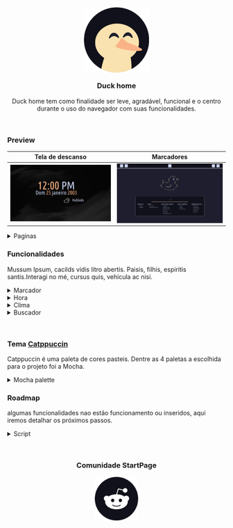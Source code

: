 <!--Start Page personalizada-->
<div  align="center">
<h3> <img src="md_assets/svg/icone.svg" width="150" height="150" alt="duck-home Logo"/>

Duck home
</h3>

Duck home tem como finalidade ser leve, agradável, funcional e o centro durante o uso do navegador com suas funcionalidades.
</div>

&nbsp;

### Preview

| Tela de descanso                                      | Marcadores                                         |
| ----------------------------------------------------- | -------------------------------------------------- |
| ![Tela de descanso](md_assets/preview/home_frame.png) | ![marcadore](md_assets/preview/tela_principal.png) |

<details><summary>Paginas</summary>

|                                                              |
| ------------------------------------------------------------ |
| Tela de descanso                                             |
| ![Tela de descanso](md_assets/preview/home_frame.png)        |
| Marcadores                                                   |
| ![Marcadores](md_assets/preview/tela_principal.png)          |
| Tela segundaria                                              |
| ![Tela de segundaria](md_assets/preview/tela_segundaria.png) |
</details>

### Funcionalidades

Mussum Ipsum, cacilds vidis litro abertis. Paisis, filhis, espiritis santis.Interagi no mé, cursus quis, vehicula ac nisi.

<details><summary>Marcador</summary>

- botão para adicionar (em trabalho)
- categorias
-

</details>

<details><summary>Hora</summary>

- em trabalho

</details>

<details><summary>Clima</summary>

- em trabalho

</details>

<details><summary>Buscador</summary>

- em trabalho

</details>

&nbsp;

### Tema <a href="https://github.com/catppuccin">Catppuccin</a>

Catppuccin é uma paleta de cores pasteis. Dentre as 4 paletas a escolhida para o projeto foi a Mocha.

<details><summary> Mocha palette</summary>

&nbsp;

Catppuccin infrastructure: **Base** **>** **Mantle** **>** **Crust**

| Cor                                                     | Rótulo     | Hex           |        | Cor                                                    | Rotulo             | Hex           |
| ------------------------------------------------------- | ---------- | ------------- | ------ | ------------------------------------------------------ | ------------------ | ------------- |
| ![cor](md_assets/palette/circles/mocha_rosewater.png)   | Rosewater  | ```#f5e0dc``` |        | ![ cor ](md_assets/palette/circles/mocha_text.png)     | Text               | ```#cdd6f4``` |
| ![cor](md_assets/palette/circles/mocha_flamingo.png)    | Flamingo   | ```#f2cdcd``` |        | ![ cor ](md_assets/palette/circles/mocha_subtext1.png) | Subtext1           | ```#bac2de``` |
| ![cor](md_assets/palette/circles/mocha_pink.png)        | Pink       | ```#f5c2e7``` |        | ![ cor ](md_assets/palette/circles/mocha_subtext0.png) | Subtext0           | ```#a6adc8``` |
| ![cor](md_assets/palette/circles/mocha_mauve.png)       | Mauve      | ```#cba6f7``` |        | ![ cor ](md_assets/palette/circles/mocha_overlay2.png) | Overlay2           | ```#9399b2``` |
| ![cor](md_assets/palette/circles/mocha_red.png)         | Red        | ```#f38ba8``` |        | ![ cor ](md_assets/palette/circles/mocha_overlay1.png) | Overlay1           | ```#7f849c``` |
| ![cor](md_assets/palette/circles/mocha_maroon.png)      | Maroon     | ```#eba0ac``` |        | ![ cor ](md_assets/palette/circles/mocha_overlay0.png) | Overlay0           | ```#6c7086``` |
| ![cor](md_assets/palette/circles/mocha_peach.png)       | Peach      | ```#fab387``` |        | ![ cor ](md_assets/palette/circles/mocha_surface2.png) | Surface2           | ```#585b70``` |
| ![cor](md_assets/palette/circles/mocha_yellow.png)      | Yellow     | ```#f9e2af``` |        | ![ cor ](md_assets/palette/circles/mocha_surface1.png) | Surface1           | ```#45475a``` |
| ![cor](md_assets/palette/circles/mocha_green.png)       | Green      | ```#a6e3a1``` |        | ![ cor ](md_assets/palette/circles/mocha_surface0.png) | Surface0           | ```#313244``` |
| ![cor](md_assets/palette/circles/mocha_teal.png)        | Teal       | ```#313244``` |        | ![ cor ](md_assets/palette/circles/mocha_base.png)     | Base               | ```#1e1e2e``` |
| ![cor](md_assets/palette/circles/mocha_sky.png)         | Sky        | ```#89dceb``` |        | ![ cor ](md_assets/palette/circles/mocha_mantle.png)   | Mantle             | ```#181825``` |
| ![cor](md_assets/palette/circles/mocha_sapphire.png)    | Sapphire   | ```#74c7ec``` |        | ![ cor ](md_assets/palette/circles/mocha_crust.png)    | Crust              | ```#11111b``` |
| ![cor](md_assets/palette/circles/mocha_blue.png)        | Blue       | ```#89b4fa``` |        |                                                        |                    |               |
| ![cor](md_assets/palette/circles/mocha_lavender.png)    | Lavender   | ```#b4befe``` |        |                                                        |                    |               |
</details>

### Roadmap

algumas funcionalidades nao estão funcionamento ou inseridos, aqui iremos detalhar os próximos passos.

<details><summary>Script</summary>

- em trabalho

</details>

&nbsp;

<div align="center">

### Comunidade StartPage

<a href="https://reddit.com/r/startpages"><img src="md_assets/svg/logo_reddit.svg" width="100" height="100" alt="Reddit Logo"/></a>
</div>
